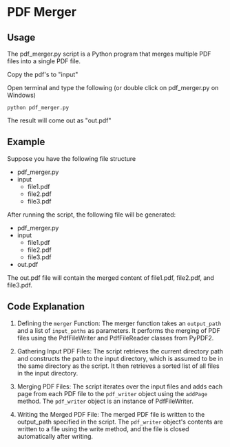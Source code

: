# PDF Merger

## Usage

The pdf_merger.py script is a Python program that merges multiple PDF files into a single PDF file.

Copy the pdf's to "input"

Open terminal and type the following (or double click on pdf_merger.py on Windows)

```console
python pdf_merger.py
```

The result will come out as "out.pdf"

## Example

Suppose you have the following file structure

- pdf_merger.py
- input
  - file1.pdf
  - file2.pdf
  - file3.pdf

After running the script, the following file will be generated:

- pdf_merger.py
- input
  - file1.pdf
  - file2.pdf
  - file3.pdf
- out.pdf

The out.pdf file will contain the merged content of file1.pdf, file2.pdf, and file3.pdf.

## Code Explanation

1. Defining the `merger` Function:
The merger function takes an `output_path` and a list of `input_paths` as parameters. It performs the merging of PDF files using the PdfFileWriter and PdfFileReader classes from PyPDF2.

2. Gathering Input PDF Files:
The script retrieves the current directory path and constructs the path to the input directory, which is assumed to be in the same directory as the script. It then retrieves a sorted list of all files in the input directory.

3. Merging PDF Files:
The script iterates over the input files and adds each page from each PDF file to the `pdf_writer` object using the `addPage` method. The `pdf_writer` object is an instance of PdfFileWriter.

4. Writing the Merged PDF File:
The merged PDF file is written to the output_path specified in the script. The `pdf_writer` object's contents are written to a file using the write method, and the file is closed automatically after writing.
